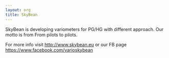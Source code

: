 ```yaml
---
layout: org
title: SkyBean
---
```

SkyBean is developing variometers for PG/HG with different approach.
Our motto is from From pilots to pilots.

For more info visit http://www.skybean.eu
or our FB page <https://www.facebook.com/varioskybean>


